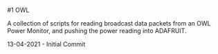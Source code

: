 #1 OWL

A collection of scripts for reading broadcast data packets from an OWL Power Monitor, and pushing the power reading into ADAFRUIT.

13-04-2021 - Initial Commit

